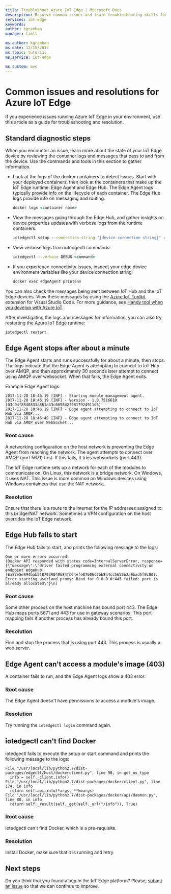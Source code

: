 ```yaml
---
title: Troubleshoot Azure IoT Edge | Microsoft Docs 
description: Resolve common issues and learn troubleshooting skills for Azure IoT Edge 
services: iot-edge
keywords: 
author: kgremban
manager: timlt

ms.author: kgremban
ms.date: 12/15/2017
ms.topic: tutorial
ms.service: iot-edge

ms.custom: mvc
---
```


# Common issues and resolutions for Azure IoT Edge

If you experience issues running Azure IoT Edge in your environment, use this article as a guide for troubleshooting and resolution. 

## Standard diagnostic steps 

When you encounter an issue, learn more about the state of your IoT Edge device by reviewing the container logs and messages that pass to and from the device. Use the commands and tools in this section to gather information. 

* Look at the logs of the docker containers to detect issues. Start with your deployed containers, then look at the containers that make up the IoT Edge runtime: Edge Agent and Edge Hub. The Edge Agent logs typically provide info on the lifecycle of each container. The Edge Hub logs provide info on messaging and routing. 

   ```cmd
   docker logs <container name>
   ```

* View the messages going through the Edge Hub, and gather insights on device properties updates with verbose logs from the runtime containers.

   ```cmd
   iotedgectl setup --connection-string "{device connection string}" --runtime-log-level debug
   ```
   
* View verbose logs from iotedgectl commands:

   ```cmd
   iotedgectl --verbose DEBUG <command>
   ```

* If you experience connectivity issues, inspect your edge device environment variables like your device connection string:

   ```cmd
   docker exec edgeAgent printenv
   ```

You can also check the messages being sent between IoT Hub and the IoT Edge devices. View these messages by using the [Azure IoT Toolkit](https://marketplace.visualstudio.com/items?itemName=vsciot-vscode.azure-iot-toolkit) extension for Visual Studio Code. For more guidance, see [Handy tool when you develop with Azure IoT](https://blogs.msdn.microsoft.com/iotdev/2017/09/01/handy-tool-when-you-develop-with-azure-iot/).

After investigating the logs and messages for information, you can also try restarting the Azure IoT Edge runtime:

   ```cmd
   iotedgectl restart
   ```

## Edge Agent stops after about a minute

The Edge Agent starts and runs successfully for about a minute, then stops. The logs indicate that the Edge Agent is attempting to connect to IoT Hub over AMQP, and then approximately 30 seconds later attempt to connect using AMQP over websocket. When that fails, the Edge Agent exits. 

Example Edge Agent logs:

```output
2017-11-28 18:46:19 [INF] - Starting module management agent. 
2017-11-28 18:46:19 [INF] - Version - 1.0.7516610 (03c94f85d0833a861a43c669842f0817924911d5) 
2017-11-28 18:46:19 [INF] - Edge agent attempting to connect to IoT Hub via AMQP... 
2017-11-28 18:46:49 [INF] - Edge agent attempting to connect to IoT Hub via AMQP over WebSocket... 
```

### Root cause
A networking configuration on the host network is preventing the Edge Agent from reaching the network. The agent attempts to connect over AMQP (port 5671) first. If this fails, it tries websockets (port 443).

The IoT Edge runtime sets up a network for each of the modules to communicate on. On Linux, this network is a bridge network. On Windows, it uses NAT. This issue is more common on Windows devices using Windows containers that use the NAT network. 

### Resolution
Ensure that there is a route to the internet for the IP addresses assigned to this bridge/NAT network. Sometimes a VPN configuration on the host overrides the IoT Edge network. 

## Edge Hub fails to start

The Edge Hub fails to start, and prints the following message to the logs: 

```output
One or more errors occurred. 
(Docker API responded with status code=InternalServerError, response=
{\"message\":\"driver failed programming external connectivity on endpoint edgeHub (6a82e5e994bab5187939049684fb64efe07606d2bb8a4cc5655b2a9bad5f8c80): 
Error starting userland proxy: Bind for 0.0.0.0:443 failed: port is already allocated\"}\n) 
```

### Root cause
Some other process on the host machine has bound port 443. The Edge Hub maps ports 5671 and 443 for use in gateway scenarios. This port mapping fails if another process has already bound this port. 

### Resolution
Find and stop the process that is using port 443. This process is usually a web server.

## Edge Agent can't access a module's image (403)
A container fails to run, and the Edge Agent logs show a 403 error. 

### Root cause
The Edge Agent doesn't have permissions to access a module's image. 

### Resolution
Try running the `iotedgectl login` command again.

## iotedgectl can't find Docker
iotedgectl fails to execute the setup or start command and prints the following message to the logs:
```output
File "/usr/local/lib/python2.7/dist-packages/edgectl/host/dockerclient.py", line 98, in get_os_type
  info = self._client.info()
File "/usr/local/lib/python2.7/dist-packages/docker/client.py", line 174, in info
  return self.api.info(*args, **kwargs)
File "/usr/local/lib/python2.7/dist-packages/docker/api/daemon.py", line 88, in info
  return self._result(self._get(self._url("/info")), True)
```

### Root cause
iotedgectl can't find Docker, which is a pre-requisite.

### Resolution
Install Docker, make sure that it is running and retry.

## Next steps
Do you think that you found a bug in the IoT Edge platform? Please, [submit an issue](https://github.com/Azure/iot-edge/issues) so that we can continue to improve. 
